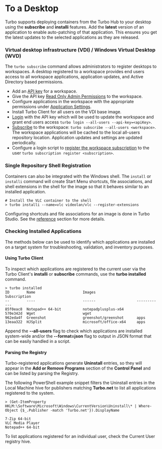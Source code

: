 # To a Desktop

Turbo supports deploying containers from the Turbo Hub to your desktop using the **subscribe** and **installi** features. Add the **latest** version of an application to enable auto-patching of that application. This ensures you get the latest updates to the selected applications as they are released.

### Virtual desktop infrastructure (VDI) / Windows Virtual Desktop (WVD)

The `turbo subscribe` command allows administrators to register desktops to workspaces. A desktop registered to a workspace provides end users access to all workspace applications, application updates, and Active Directory based permissions.

- Add an [API key](../../server/administration/hub.html#managing-api-keys) for a workspace.
- Give the API key [Read Only Admin Permissions](../../server/administration/workspaces.html#workspace-users) to the workspace.
- Configure applications in the workspace with the appropriate permissions under [Application Settings](../../server/administration/workspaces.html#workspace-applications).
- Install Turbo Client for all users on the VDI base image.
- [Login](../../reference/command-line/login.html) with the API key which will be used to update the workspace and grant end users access `turbo login --all-users --api-key=<apiKey>`.
- [Subscribe](../../reference/command-line/subscribe.html) to the workspace: `turbo subscribe --all-users <workspace>`. The workspace applications will be cached to the local all-users repository location. Application updates and settings are updated periodically.
- Configure a login script to [register the workspace subscription](../../reference/command-line/subscription.html) to the user `turbo subscription register <subscription>`.

### Single Repository Shell Registration

Containers can also be integrated with the Windows shell. The `install` or `installi` command will create Start Menu shortcuts, file associations, and shell extensions in the shell for the image so that it behaves similar to an installed application.

```
# Install the VLC container to the shell
> turbo installi --name=vlc videolan/vlc --register-extensions
```

Configuring shortcuts and file associations for an image is done in Turbo Studio. See the [reference](../../studio/working-with-turbo-studio/desktop.html) section for more details.

### Checking Installed Applications

The methods below can be used to identify which applications are installed on a target system for troubleshooting, validation, and inventory purposes.

#### Using Turbo Client

To inspect which applications are registered to the current user via the Turbo Client's **installi** or **subscribe** commands, use the **turbo installed** command.

```
> turbo installed
ID        Name                      Images                   Subscription
--        ----                      ------                   ------------
85f0eac8  Notepad++ 64-bit          notepadplusplus-x64
570e342d  Wget                      wget
962eda4f  Greenshot                 greenshot/greenshot      apps
13eaa322  HJSplit                   microsoft/office-x64     apps
```

Append the **--all-users** flag to check which applications are installed system-wide and/or the **--format=json** flag to output in JSON format that can be easily handled in a script.

#### Parsing the Registry

Turbo-registered applications generate __Uninstall__ entries, so they will appear in the __Add or Remove Programs__ section of the __Control Panel__ and can be listed by parsing the Registry.

The following PowerShell example snippet filters the Uninstall entries in the Local Machine hive for publishers matching __Turbo.net__ to list all applications registered to the system.

```
> (Get-ItemProperty HKLM:\Software\Microsoft\Windows\CurrentVersion\Uninstall\* | Where-Object {$_.Publisher -match 'Turbo.net'}).DisplayName

7-Zip 64-bit
VLC Media Player
Notepad++ 64-bit
```

To list applications registered for an individual user, check the Current User registry hive.